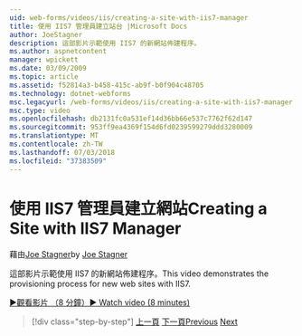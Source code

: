 ```yaml
---
uid: web-forms/videos/iis/creating-a-site-with-iis7-manager
title: 使用 IIS7 管理員建立站台 |Microsoft Docs
author: JoeStagner
description: 這部影片示範使用 IIS7 的新網站佈建程序。
ms.author: aspnetcontent
manager: wpickett
ms.date: 03/09/2009
ms.topic: article
ms.assetid: f52814a3-b458-415c-ab9f-b0f904c48705
ms.technology: dotnet-webforms
msc.legacyurl: /web-forms/videos/iis/creating-a-site-with-iis7-manager
msc.type: video
ms.openlocfilehash: db2131fc0a531ef14d36bb66e537c7762f62d147
ms.sourcegitcommit: 953ff9ea4369f154d6fd0239599279ddd3280009
ms.translationtype: MT
ms.contentlocale: zh-TW
ms.lasthandoff: 07/03/2018
ms.locfileid: "37383509"
---
```

<a name="creating-a-site-with-iis7-manager"></a><span data-ttu-id="716a5-103">使用 IIS7 管理員建立網站</span><span class="sxs-lookup"><span data-stu-id="716a5-103">Creating a Site with IIS7 Manager</span></span>
====================
<span data-ttu-id="716a5-104">藉由[Joe Stagner](https://github.com/JoeStagner)</span><span class="sxs-lookup"><span data-stu-id="716a5-104">by [Joe Stagner](https://github.com/JoeStagner)</span></span>

<span data-ttu-id="716a5-105">這部影片示範使用 IIS7 的新網站佈建程序。</span><span class="sxs-lookup"><span data-stu-id="716a5-105">This video demonstrates the provisioning process for new web sites with IIS7.</span></span>

[<span data-ttu-id="716a5-106">&#9654;觀看影片 （8 分鐘）</span><span class="sxs-lookup"><span data-stu-id="716a5-106">&#9654; Watch video (8 minutes)</span></span>](https://channel9.msdn.com/Blogs/ASP-NET-Site-Videos/creating-a-site-with-iis7-manager)

> [!div class="step-by-step"]
> <span data-ttu-id="716a5-107">[上一頁](troubleshooting-production-aspnet-apps.md)
> [下一頁](installing-ftp7.md)</span><span class="sxs-lookup"><span data-stu-id="716a5-107">[Previous](troubleshooting-production-aspnet-apps.md)
[Next](installing-ftp7.md)</span></span>
